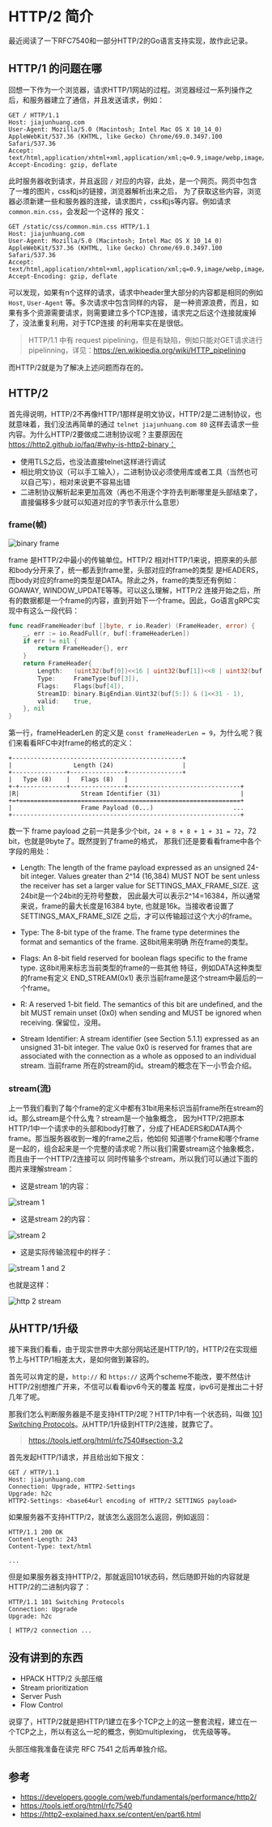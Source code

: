 # HTTP/2 简介

最近阅读了一下RFC7540和一部分HTTP/2的Go语言支持实现，故作此记录。

## HTTP/1 的问题在哪

回想一下作为一个浏览器，请求HTTP/1网站的过程。浏览器经过一系列操作之后，和服务器建立了通信，并且发送请求，例如：


```
GET / HTTP/1.1
Host: jiajunhuang.com
User-Agent: Mozilla/5.0 (Macintosh; Intel Mac OS X 10_14_0) AppleWebKit/537.36 (KHTML, like Gecko) Chrome/69.0.3497.100 Safari/537.36
Accept: text/html,application/xhtml+xml,application/xml;q=0.9,image/webp,image/apng,*/*;q=0.8
Accept-Encoding: gzip, deflate
```

此时服务器收到请求，并且返回 `/` 对应的内容，此处，是一个网页。网页中包含了一堆的图片，css和js的链接，浏览器解析出来之后，
为了获取这些内容，浏览器必须新建一些和服务器的连接，请求图片，css和js等内容。例如请求 `common.min.css`，会发起一个这样的
报文：

```
GET /static/css/common.min.css HTTP/1.1
Host: jiajunhuang.com
User-Agent: Mozilla/5.0 (Macintosh; Intel Mac OS X 10_14_0) AppleWebKit/537.36 (KHTML, like Gecko) Chrome/69.0.3497.100 Safari/537.36
Accept: text/html,application/xhtml+xml,application/xml;q=0.9,image/webp,image/apng,*/*;q=0.8
Accept-Encoding: gzip, deflate
```

可以发现，如果有n个这样的请求，请求中header里大部分的内容都是相同的例如 `Host`, `User-Agent` 等。多次请求中包含同样的内容，
是一种资源浪费，而且，如果有多个资源需要请求，则需要建立多个TCP连接，请求完之后这个连接就废掉了，没法重复利用，对于TCP连接
的利用率实在是很低。

> HTTP/1.1 中有 request pipelining，但是有缺陷，例如只能对GET请求进行pipelinning，详见：https://en.wikipedia.org/wiki/HTTP_pipelining

而HTTP/2就是为了解决上述问题而存在的。

## HTTP/2

首先得说明，HTTP/2不再像HTTP/1那样是明文协议，HTTP/2是二进制协议，也就意味着，我们没法再简单的通过 `telnet jiajunhuang.com 80`
这样去请求一些内容。为什么HTTP/2要做成二进制协议呢？主要原因在 https://http2.github.io/faq/#why-is-http2-binary：

- 使用TLS之后，也没法直接telnet这样进行调试
- 相比明文协议（可以手工输入），二进制协议必须使用库或者工具（当然也可以自己写），相对来说更不容易出错
- 二进制协议解析起来更加高效（再也不用逐个字符去判断哪里是头部结束了，直接偏移多少就可以知道对应的字节表示什么意思）

### frame(帧)

![binary frame](./img/binary_framing_layer01.svg)

frame 是HTTP/2中最小的传输单位。HTTP/2 相对HTTP/1来说，把原来的头部和body分开来了，统一都丢到frame里，头部对应的frame的类型
是HEADERS，而body对应的frame的类型是DATA。除此之外，frame的类型还有例如：GOAWAY, WINDOW_UPDATE等等。可以这么理解，HTTP/2
连接开始之后，所有的数据都是一个frame的内容，直到开始下一个frame。因此，Go语言gRPC实现中有这么一段代码：

```go
func readFrameHeader(buf []byte, r io.Reader) (FrameHeader, error) {
	_, err := io.ReadFull(r, buf[:frameHeaderLen])
	if err != nil {
		return FrameHeader{}, err
	}
	return FrameHeader{
		Length:   (uint32(buf[0])<<16 | uint32(buf[1])<<8 | uint32(buf[2])),
		Type:     FrameType(buf[3]),
		Flags:    Flags(buf[4]),
		StreamID: binary.BigEndian.Uint32(buf[5:]) & (1<<31 - 1),
		valid:    true,
	}, nil
}
```

第一行，frameHeaderLen 的定义是 `const frameHeaderLen = 9`，为什么呢？我们来看看RFC中对frame的格式的定义：

```
+-----------------------------------------------+
|                 Length (24)                   |
+---------------+---------------+---------------+
|   Type (8)    |   Flags (8)   |
+-+-------------+---------------+-------------------------------+
|R|                 Stream Identifier (31)                      |
+=+=============================================================+
|                   Frame Payload (0...)                      ...
+---------------------------------------------------------------+
```

数一下 frame payload 之前一共是多少个bit，`24 + 8 + 8 + 1 + 31 = 72`，72 bit，也就是9byte了。既然提到了frame的格式，
那我们还是要看看frame中各个字段的用处：

- Length: The length of the frame payload expressed as an unsigned 24-bit integer.  Values greater than 2^14 (16,384)
MUST NOT be sent unless the receiver has set a larger value for SETTINGS_MAX_FRAME_SIZE. 这24bit是一个24bit的无符号整数，
因此最大可以表示2^14=16384，所以通常来说，frame的最大长度是16384 byte, 也就是16k。当接收者设置了 SETTINGS_MAX_FRAME_SIZE
之后，才可以传输超过这个大小的frame。

- Type: The 8-bit type of the frame.  The frame type determines the format and semantics of the frame. 这8bit用来明确
所在frame的类型。

- Flags: An 8-bit field reserved for boolean flags specific to the frame type. 这8bit用来标志当前类型的frame的一些其他
特征，例如DATA这种类型的frame有定义 END_STREAM(0x1) 表示当前frame是这个stream中最后的一个frame。

- R: A reserved 1-bit field.  The semantics of this bit are undefined, and the bit MUST remain unset (0x0) when
sending and MUST be ignored when receiving. 保留位，没用。

- Stream Identifier: A stream identifier (see Section 5.1.1) expressed as an unsigned 31-bit integer.  The value 0x0
is reserved for frames that are associated with the connection as a whole as opposed to an individual stream. 当前frame
所在的stream的id。stream的概念在下一小节会介绍。

### stream(流)

上一节我们看到了每个frame的定义中都有31bit用来标识当前frame所在stream的id。那么stream是个什么鬼？stream是一个抽象概念，
因为HTTP/2把原本HTTP/1中一个请求中的头部和body打散了，分成了HEADERS和DATA两个frame。那当服务器收到一堆的frame之后，他如何
知道哪个frame和哪个frame是一起的，组合起来是一个完整的请求呢？所以我们需要stream这个抽象概念，而且由于一个HTTP/2连接可以
同时传输多个stream，所以我们可以通过下面的图片来理解stream：

- 这是stream 1的内容：

![stream 1](./img/stream1.jpg)

- 这是stream 2的内容：

![stream 2](./img/stream2.jpg)

- 这是实际传输流程中的样子：

![stream 1 and 2](./img/stream12.jpg)

也就是这样：

![http 2 stream](./img/stream_multiplexing.svg)

## 从HTTP/1升级

接下来我们看看，由于现实世界中大部分网站还是HTTP/1的，HTTP/2在实现细节上与HTTP/1相差太大，是如何做到兼容的。

首先可以肯定的是，`http://` 和 `https://` 这两个scheme不能改，要不然估计HTTP/2别想推广开来，不信可以看看ipv6今天的覆盖
程度，ipv6可是推出二十好几年了呢。

那我们怎么判断服务器是不是支持HTTP/2呢？HTTP/1中有一个状态码，叫做 [101 Switching Protocols](https://developer.mozilla.org/en-US/docs/Web/HTTP/Status/101)。从HTTP/1升级到HTTP/2连接，就靠它了。

> https://tools.ietf.org/html/rfc7540#section-3.2

首先发起HTTP/1请求，并且给出如下报文：

```
GET / HTTP/1.1
Host: jiajunhuang.com
Connection: Upgrade, HTTP2-Settings
Upgrade: h2c
HTTP2-Settings: <base64url encoding of HTTP/2 SETTINGS payload>
```

如果服务器不支持HTTP/2，就该怎么返回怎么返回，例如返回：

```
HTTP/1.1 200 OK
Content-Length: 243
Content-Type: text/html

...
```

但是如果服务器支持HTTP/2，那就返回101状态码，然后随即开始的内容就是HTTP/2的二进制内容了：

```
HTTP/1.1 101 Switching Protocols
Connection: Upgrade
Upgrade: h2c

[ HTTP/2 connection ...
```

## 没有讲到的东西

- HPACK HTTP/2 头部压缩
- Stream prioritization
- Server Push
- Flow Control

说穿了，HTTP/2就是把HTTP/1建立在多个TCP之上的这一整套流程，建立在一个TCP之上，所以有这么一坨的概念，例如multiplexing，
优先级等等。

头部压缩我准备在读完 RFC 7541 之后再单独介绍。

## 参考

- https://developers.google.com/web/fundamentals/performance/http2/
- https://tools.ietf.org/html/rfc7540
- https://http2-explained.haxx.se/content/en/part6.html
